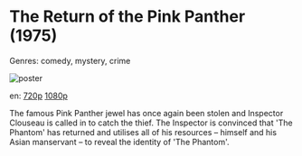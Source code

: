 # The Return of the Pink Panther (1975)

Genres: comedy, mystery, crime

![poster](http://image.tmdb.org/t/p/w500/k3vzs4eMcqBpIabqDKNhirpsRjP.jpg)

en:
  [720p](magnet:?xt=urn:btih:EC5D87FCCE441E283ADDD7CCEAFD52CC0E02CB83&tr=udp://glotorrents.pw:6969/announce&tr=udp://tracker.opentrackr.org:1337/announce&tr=udp://torrent.gresille.org:80/announce&tr=udp://tracker.openbittorrent.com:80&tr=udp://tracker.coppersurfer.tk:6969&tr=udp://tracker.leechers-paradise.org:6969&tr=udp://p4p.arenabg.ch:1337&tr=udp://tracker.internetwarriors.net:1337)
  [1080p](magnet:?xt=urn:btih:8BC9D553C42465756D943A36F72141255F1AB4F1&tr=udp://glotorrents.pw:6969/announce&tr=udp://tracker.opentrackr.org:1337/announce&tr=udp://torrent.gresille.org:80/announce&tr=udp://tracker.openbittorrent.com:80&tr=udp://tracker.coppersurfer.tk:6969&tr=udp://tracker.leechers-paradise.org:6969&tr=udp://p4p.arenabg.ch:1337&tr=udp://tracker.internetwarriors.net:1337)
  


The famous Pink Panther jewel has once again been stolen and Inspector Clouseau is called in to catch the thief. The Inspector is convinced that 'The Phantom' has returned and utilises all of his resources – himself and his Asian manservant – to reveal the identity of 'The Phantom'.